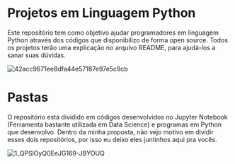 # Projetos em Linguagem Python
Este repositório tem como objetivo ajudar programadores em linguagem Python através dos códigos que disponibilizo de forma open source.
Todos os projetos terão uma explicação no arquivo README, para ajudá-los a sanar suas dúvidas.

![42acc9671ee8dfa44e57187e97e5c9cb](https://user-images.githubusercontent.com/48156370/81460839-2cb22280-917e-11ea-9b9a-f22e0af1a489.gif) 

# Pastas
O repositório está dividido em códigos desenvolvidos no Jupyter Notebook (Ferramenta bastante utilizada em Data Science) e programas em Python que desenvolvo. 
Dentro da minha proposta, não vejo motivo em dividir esses dois repositórios, por isso eu deixo eles juntinhos aqui pra vocês. 

![1_QPSlOyQ0EeJG169-JBYOUQ](https://user-images.githubusercontent.com/48156370/81835062-2c1be200-9518-11ea-8be0-d2217d61ab76.gif)

